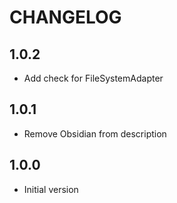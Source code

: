 # CHANGELOG

## 1.0.2

- Add check for FileSystemAdapter

## 1.0.1

- Remove Obsidian from description

## 1.0.0

- Initial version
